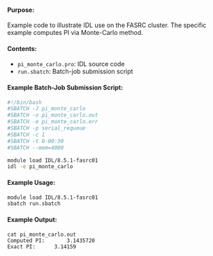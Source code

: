 #### Purpose:

Example code to illustrate IDL use on the FASRC cluster. The specific example computes PI via Monte-Carlo method.

#### Contents:

* <code>pi\_monte\_carlo.pro</code>: IDL source code
* <code>run.sbatch</code>: Batch-job submission script

#### Example Batch-Job Submission Script:

```bash
#!/bin/bash
#SBATCH -J pi_monte_carlo
#SBATCH -o pi_monte_carlo.out
#SBATCH -e pi_monte_carlo.err
#SBATCH -p serial_requeue
#SBATCH -c 1
#SBATCH -t 0-00:30
#SBATCH --mem=4000

module load IDL/8.5.1-fasrc01
idl -e pi_monte_carlo
```

#### Example Usage:

```bash
module load IDL/8.5.1-fasrc01
sbatch run.sbatch
```
#### Example Output:

```
cat pi_monte_carlo.out 
Computed PI:       3.1435720
Exact PI:      3.14159
```

